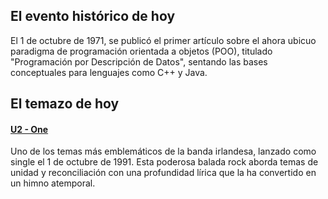 ## El evento histórico de hoy
El 1 de octubre de 1971, se publicó el primer artículo sobre el ahora ubicuo paradigma de programación orientada a objetos (POO), titulado "Programación por Descripción de Datos", sentando las bases conceptuales para lenguajes como C++ y Java.

## El temazo de hoy
#### [U2 - One](https://www.youtube.com/watch?v=ftjEcrrf7r0)
Uno de los temas más emblemáticos de la banda irlandesa, lanzado como single el 1 de octubre de 1991. Esta poderosa balada rock aborda temas de unidad y reconciliación con una profundidad lírica que la ha convertido en un himno atemporal.

